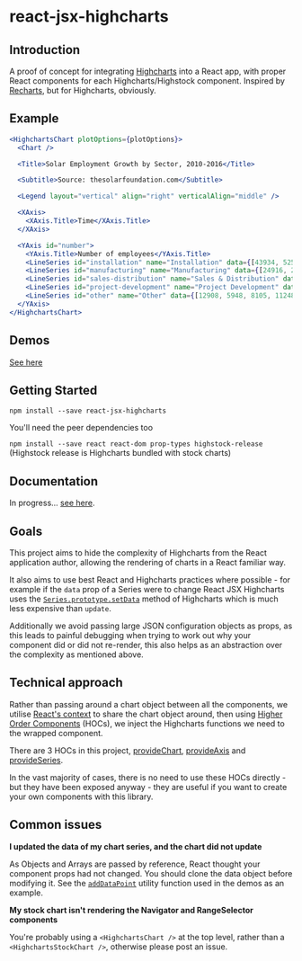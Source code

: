 # react-jsx-highcharts

## Introduction

A proof of concept for integrating [Highcharts](https://github.com/highcharts/highcharts) into a React app, with proper React components for each Highcharts/Highstock component. Inspired by [Recharts](https://github.com/recharts/recharts), but for Highcharts, obviously.

## Example

```jsx
<HighchartsChart plotOptions={plotOptions}>
  <Chart />

  <Title>Solar Employment Growth by Sector, 2010-2016</Title>

  <Subtitle>Source: thesolarfoundation.com</Subtitle>

  <Legend layout="vertical" align="right" verticalAlign="middle" />

  <XAxis>
    <XAxis.Title>Time</XAxis.Title>
  </XAxis>

  <YAxis id="number">
    <YAxis.Title>Number of employees</YAxis.Title>
    <LineSeries id="installation" name="Installation" data={[43934, 52503, 57177, 69658, 97031, 119931, 137133, 154175]} />
    <LineSeries id="manufacturing" name="Manufacturing" data={[24916, 24064, 29742, 29851, 32490, 30282, 38121, 40434]} />
    <LineSeries id="sales-distribution" name="Sales & Distribution" data={[11744, 17722, 16005, 19771, 20185, 24377, 32147, 39387]} />
    <LineSeries id="project-development" name="Project Development" data={[null, null, 7988, 12169, 15112, 22452, 34400, 34227]} />
    <LineSeries id="other" name="Other" data={[12908, 5948, 8105, 11248, 8989, 11816, 18274, 18111]} />
  </YAxis>
</HighchartsChart>
```

## Demos

[See here](https://whawker.github.io/react-jsx-highcharts/examples/index.html)

## Getting Started

`npm install --save react-jsx-highcharts`

You'll need the peer dependencies too

`npm install --save react react-dom prop-types highstock-release` (Highstock release is Highcharts bundled with stock charts)

## Documentation
In progress... [see here](https://github.com/whawker/react-jsx-highcharts/wiki).

## Goals

This project aims to hide the complexity of Highcharts from the React application author, allowing the rendering of charts in a React familiar way. 

It also aims to use best React and Highcharts practices where possible - for example if the `data` prop of a Series were to change React JSX Highcharts uses the [`Series.prototype.setData`](http://api.highcharts.com/highstock/Series.setData) method of Highcharts which is much less expensive than `update`.

Additionally we avoid passing large JSON configuration objects as props, as this leads to painful debugging when trying to work out why your component did or did not re-render, this also helps as an abstraction over the complexity as mentioned above.

## Technical approach

Rather than passing around a chart object between all the components, we utilise [React's context](https://facebook.github.io/react/docs/context.html) to share the chart object around, then using [Higher Order Components](https://medium.com/@mweststrate/how-to-safely-use-react-context-b7e343eff076) (HOCs), we inject the Highcharts functions we need to the wrapped component.

There are 3 HOCs in this project, [provideChart](https://github.com/whawker/react-jsx-highcharts/blob/master/src/components/ChartProvider/index.js), [provideAxis](https://github.com/whawker/react-jsx-highcharts/blob/master/src/components/AxisProvider/index.js) and [provideSeries](https://github.com/whawker/react-jsx-highcharts/blob/master/src/components/ChartProvider/index.js). 

In the vast majority of cases, there is no need to use these HOCs directly - but they have been exposed anyway - they are useful if you want to create your own components with this library. 

## Common issues

**I updated the data of my chart series, and the chart did not update**

As Objects and Arrays are passed by reference, React thought your component props had not changed. You should clone the data object before modifying it. See the [`addDataPoint`](https://github.com/whawker/react-jsx-highcharts/blob/master/examples/utils/data-helpers.js#L19-L20) utility function used in the demos as an example.

**My stock chart isn't rendering the Navigator and RangeSelector components**

You're probably using a `<HighchartsChart />` at the top level, rather than a `<HighchartsStockChart />`, otherwise please post an issue.
